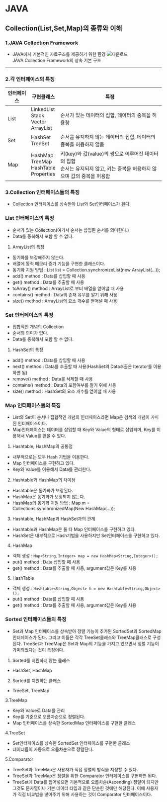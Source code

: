# JAVA

## Collection(List,Set,Map)의 종류와 이해

### 1.JAVA Collection Framework
* JAVA에서 기본적인 자료구조를 제공하기 위한 환경
![다운로드](https://user-images.githubusercontent.com/72905696/118445618-a255b480-b729-11eb-8904-742eb74f185b.png)<br>
JAVA Collection Framework의 상속 기본 구조
***
### 2.각 인터페이스의 특징
|인터페이스|구현클래스|특징|
|---|---|-----|
|List|LinkedList<br>Stack<br>Vector<br>ArrayList|순서가 있는 데이터의 집합, 데이터의 중복을 허용함|
|Set|HashSet<br>TreeSet|순서를 유지하지 않는 데이터의 집합, 데이터의 중복을 허용하지 않음|
|Map|HashMap<br>TreeMap<br>HashTable<br>Properties|키(key)와 값(value)의 쌍으로 이루어진 데이터의 집합<br>순서는 유지되지 않고, 키는 중복을 허용하지 않으며 값의 중복을 허용함|

### 3.Collection 인터페이스들의 특징
* Collection 인터페이스를 상속받아 List와 Set인터페이스가 된다.

### List 인터페이스의 특징
* 순서가 있는 Collection(여기서 순서는 삽입된 순서를 의미한다.)
* Data를 중복해서 포함 할 수 없다.

1. ArrayList의 특징
* 동기화를 보장해주지 않는다.
* 배열에 동적 메모리 증가 기능을 구현한 클래스이다.
* 동기화 지원 방법 : List list = Collection.synchronizeList(new ArrayList(...));
* add() method : Data를 삽입할 때 사용
* get() method : Data를 추출할 때 사용
* toArray() method : ArrayList로 부터 배열을 얻어낼 때 사용
* contains() method : Data의 존재 유무를 알기 위해 사용
* size() method : ArrayList의 요소 개수를 얻어낼 때 사용

### Set 인터페이스의 특징
* 집합적인 개념의 Collection
* 순서의 의미가 없다.
* Data를 중복해서 포함 할 수 없다.

1. HashSet의 특징
* add() method : Data를 삽입할 때 사용
* next() method : Data를 추출할 때 사용(HashSet의 Data추출은 Iterator를 이용하면 됨)
* remove() method : Data를 삭제할 때 사용
* contains() method : Data의 포함여부를 알기 위해 사용
* size() method : HashSet의 요소 개수를 얻어낼 때 사용

### Map 인터페이스들의 특징
* List와 Set이 순서나 집합적인 개념의 인터페이스라면 Map은 검색의 개념이 가미된 인터페이스이다.
* Map인터페이스는 데이터를 삽입할 때 Key와 Value의 형태로 삽입되며, Key를 이용해서 Value를 얻을 수 있다.

1. Hashtable, HashMap의 공통점
* 내부적으로는 모두 Hash 기법을 이용한다.
* Map 인터페이스를 구현하고 있다.
* Key와 Value를 이용해서 Data를 관리한다.

2. Hashtable과 HashMap의 차이점
* Hashtable은 동기화가 보장된다.
* HashMap은 동기화가 보장되지 않는다.
* HashMap의 동기화 지원 방법 : Map m = Collections.synchronizedMap(New HashMap(...));

3. Hashtable, HashMap과 HashSet과의 관계
* Hashtable과 HashMap은 둘 다 Map 인터페이스를 구현하고 있다.
* HashSet은 내부적으로 Hash기법을 사용하지만 Set인터페이스를 구현하고 있다.

4. HashMap
* 객체 생성 : ```Map<String,Integer> map = new HashMap<String,Integer>();```
* put() method : Data 삽입할 때 사용
* get() method : Data를 추출할 때 사용, argument값은 Key를 사용

5. HashTable
* 객체 생성 : ```Hashtable<String,Object> h = new Hashtable<String,Object>();```
* put() method : Data를 삽입할 때 사용
* get() method : Data를 추출할 때 사용, argument값은 Key를 사용

### Sorted 인터페이스들의 특징
* Set과 Map 인터페이스를 상속받아 정렬 기능이 추가된 SortedSet과 SortedMap 인터페이스가 된다. 그리고 이들은 각각 TreeSet클래스와 TreeMap클래스로 구성된다.
  TreeSet과 TreeMap은 Set과 Map의 기능을 가지고 있으면서 정렬 기능이 가미되었다는 것이 특징이다.

1. Sorted를 지원하지 않는 클래스
* HashSet, HashMap

2. Sorted를 지원하는 클래스
* TreeSet, TreeMap

3.TreeMap
* Key와 Value로 Data를 관리
* Key를 기준으로 오름차순으로 정렬된다.
* Map 인터페이스를 상속한 SortedMap 인터페이스를 구현한 클래스

4.TreeSet
* Set인터페이스를 상속한 SortedSet 인터페이스를 구현한 클래스
* 데이터들이 자동으로 오름차순으로 정렬된다.

5.Comparator
* TreeSet과 TreeMap은 사용자가 직접 정렬의 방식을 지정할 수 있다.
* TreeSet과 TreeMap은 정렬을 위한 Comparator 인터페이스를 구현하면 된다.
* TreeSet에 Data를 집어넣으면 기본적으로 오름차순(Ascending) 정렬이 되지만 그것도 문자열이나 기본 데이터 타입과 같은 단순한 것에만 해당된다.
  이에 사용자가 직접 비교법을 넣어주기 위해 사용하는 것이 Comparator 인터페이스이다.
